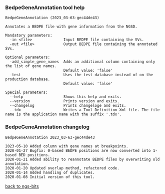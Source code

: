 ### BedpeGeneAnnotation tool help
	BedpeGeneAnnotation (2023_03-63-gec44de43)
	
	Annotates a BEDPE file with gene information from the NGSD.
	
	Mandatory parameters:
	  -in <file>              Input BEDPE file containing the SVs.
	  -out <file>             Output BEDPE file containing the annotated SVs.
	
	Optional parameters:
	  -add_simple_gene_names  Adds an additional column containing only the list of gene names.
	                          Default value: 'false'
	  -test                   Uses the test database instead of on the production database.
	                          Default value: 'false'
	
	Special parameters:
	  --help                  Shows this help and exits.
	  --version               Prints version and exits.
	  --changelog             Prints changeloge and exits.
	  --tdx                   Writes a Tool Definition Xml file. The file name is the application name with the suffix '.tdx'.
	
### BedpeGeneAnnotation changelog
	BedpeGeneAnnotation 2023_03-63-gec44de43
	
	2023-05-10 Added column with gene names at breakpoints.
	2020-01-27 Bugfix: 0-based BEDPE positions are now converted into 1-based BED positions.
	2020-01-21 Added ability to reannotate BEDPE files by overwriting old annotation.
	2020-01-20 Updated overlap method, refactored code.
	2020-01-14 Added handling of duplicates.
	2020-01-08 Initial version of this tool.
[back to ngs-bits](https://github.com/imgag/ngs-bits)